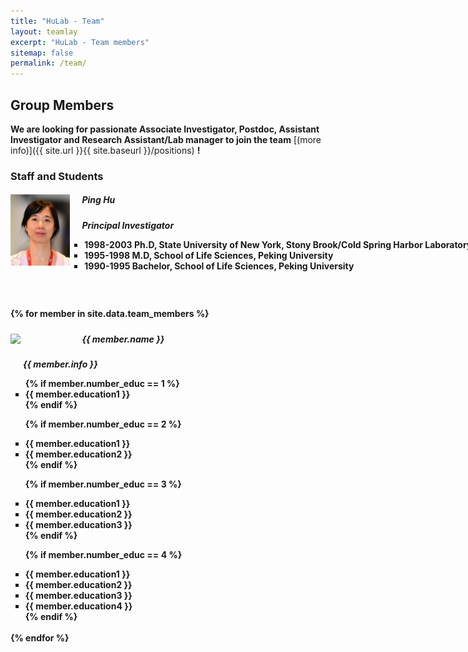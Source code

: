 ```yaml
---
title: "HuLab - Team"
layout: teamlay
excerpt: "HuLab - Team members"
sitemap: false
permalink: /team/
---
```


## Group Members

 **We are  looking for passionate Associate Investigator, Postdoc, Assistant Investigator and Research Assistant/Lab manager to join the team** [(more info)]({{ site.url }}{{ site.baseurl }}/positions) **!**

<!-- Jump to [staff](#staff), [master and bachelor students](#master-and-bachelor-students), [alumni](#alumni), [administrative support](#administrative-support), [lab visitors](#lab-visitors). -->

### Staff and Students
<div style="padding-left: 0px;">
<div class="well"  style="height: 168px; width: 945px">
<img src="/images/teampic/Ping Hu.jpg" width="10%" style="float: left;"/>
<h5><strong>&nbsp;&nbsp;&nbsp;&nbsp;&nbsp;&nbsp;Ping Hu<strong></h5>
<p>&nbsp;&nbsp;&nbsp;&nbsp;&nbsp;&nbsp;<i>Principal Investigator</i></p>
<ul style="list-style-type:square; overflow: hidden">
<li>1998-2003 Ph.D, State University of New York, Stony Brook/Cold Spring Harbor Laboratory</li>
<li> 1995-1998 M.D, School of Life Sciences, Peking University</li>
<li>1990-1995 Bachelor, School of Life Sciences, Peking University</li>
</ul>
</div>
</div>


{% for member in site.data.team_members %}
<div style="padding-left: 0px; display:inline-block;margin-top:-10px;">
  <div class="well"  style="height: 168px; width: 945px">
  <img src="{{ site.url }}{{ site.baseurl }}/images/teampic/{{ member.photo }}" class="img-responsive" width="10%" style="float: left" />
  <h5><strong>&nbsp;&nbsp;&nbsp;&nbsp;&nbsp;&nbsp;{{ member.name }}<strong></h5>
  <p>&nbsp;&nbsp;&nbsp;&nbsp;&nbsp;&nbsp;<i>{{ member.info }}</i></p>
  <ul style="list-style-type:square; overflow: hidden">
  {% if member.number_educ == 1 %}
  <li> {{ member.education1 }} </li>
  {% endif %}
  
  {% if member.number_educ == 2 %}
  <li> {{ member.education1 }} </li>
  <li> {{ member.education2 }} </li>
  {% endif %}
  
  {% if member.number_educ == 3 %}
  <li> {{ member.education1 }} </li>
  <li> {{ member.education2 }} </li>
  <li> {{ member.education3 }} </li>
  {% endif %}
  
  {% if member.number_educ == 4 %}
  <li> {{ member.education1 }} </li>
  <li> {{ member.education2 }} </li>
  <li> {{ member.education3 }} </li>
  <li> {{ member.education4 }} </li>
  {% endif %}
  </ul>
</div>
</div>
{% endfor %}

<!-- ### Graduate Students 
{% assign number_printed = 0 %}
{% for member in site.data.students %}

{% assign even_odd = number_printed | modulo: 2 %}

{% if even_odd == 0 %}
<div class="row">
{% endif %}

<div class="col-sm-6 clearfix">
  <h4>{{ member.name }}</h4>
  <i>{{ member.info }}<br>email: <{{ member.email }}></i>
  <ul style="overflow: hidden">
  
  {% if member.number_educ == 1 %}
  <li> {{ member.education1 }} </li>
  {% endif %}
  
  {% if member.number_educ == 2 %}
  <li> {{ member.education1 }} </li>
  <li> {{ member.education2 }} </li>
  {% endif %}
  
  {% if member.number_educ == 3 %}
  <li> {{ member.education1 }} </li>
  <li> {{ member.education2 }} </li>
  <li> {{ member.education3 }} </li>
  {% endif %}
  
  {% if member.number_educ == 4 %}
  <li> {{ member.education1 }} </li>
  <li> {{ member.education2 }} </li>
  <li> {{ member.education3 }} </li>
  <li> {{ member.education4 }} </li>
  {% endif %}
  </ul>
</div>
  

{% assign number_printed = number_printed | plus: 1 %}

{% if even_odd == 1 %}
</div>
{% endif %}

{% endfor %}

{% assign even_odd = number_printed | modulo: 2 %}
{% if even_odd == 1 %}
</div>
{% endif %}
 -->
    
<!-- ## Alumni
<table align="center" style="width:100%">
<tr><th>Visitors</th>
    <th>Master Students</th> 
    <th>Bachelor Students</th>
  </tr>
  <tr>
    <td>Nikolaos Iliopoulos, Spring 2016</td>
    <td>Bert Visscher, Fall 2017</td>
    <td>Vishnu Saj, Spring 2017</td>
  </tr>
  <tr>
    <td>Vitaly Fedoseev, all of 2016</td>
    <td>Ahmad Jamalzada, Fall 2017</td>
    <td>Joey Braspenning, Spring 2017</td>
  </tr>
  <tr>
    <td></td>
    <td>Tjerk Benschop, Summer 2017</td>
    <td>Margot Leemker, Spring 2017</td>
  </tr>
  <tr>
    <td></td>
    <td>Oliver Ostojic, Spring 2016</td>
    <td>Sietske Lensen, Spring 2017</td>
  </tr>
  <tr>
    <td></td>
    <td>Farshaad Hoeseni, Fall 2015</td>
    <td>Alexander Vanstone, Spring 2016</td>
  </tr>
  <tr>
    <td></td>
    <td></td>
    <td>Tjerk Benschop, Spring 2016</td>
  </tr>
  <tr>
    <td></td>
    <td></td>
    <td>Arjo Andringa, Spring 2016</td>
  </tr>
  <tr>
    <td></td>
    <td></td>
    <td>Daniëlle van Klink, Spring 2016</td>
  </tr>
</table> -->

<!-- 
## Administrative Support
<a href="mailto:Rijsewijk@Physics.LeidenUniv.nl">Ellie van Rijsewijk</a> is helping us (and other groups) with administration.
 -->





